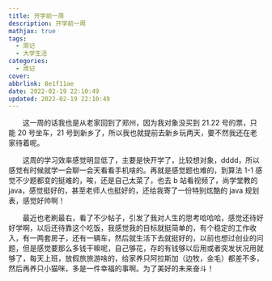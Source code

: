 ```yaml
---
title: 开学前一周
description: 开学前一周
mathjax: true
tags:
  - 周记
  - 大学生活
categories:
  - 周记
cover: 
abbrlink: 8e1f11ae
date: 2022-02-19 22:10:49
updated: 2022-02-19 22:10:49
---
```


&emsp;&emsp;这一周的话我也是从老家回到了郑州，因为我对象没买到 21.22 号的票，只能 20 号坐车，21 号到新乡了，所以我也就提前去新乡玩两天，要不然我还在老家待着呢。

&emsp;&emsp;这周的学习效率感觉明显低了，主要是快开学了，比较想对象，dddd，所以感觉有时候就学一会聊一会天看看手机啥的。再就是感觉题也难的，到算法 1-1 感觉不少题都变的挺难的，唉，还是自己太菜了，也去 b 站看视频了，尚学堂教的 java，感觉挺好的，甚至老师人也挺好的，还给我寄了一份特别炫酷的 java 规划表，感觉好帅啊！

&emsp;&emsp;最近也老刷最右，看了不少帖子，引发了我对人生的思考哈哈哈，感觉还待好好学啊，以后还待靠这个吃饭，我感觉我的目标就挺简单的，有个稳定的工作收入，有一两套房子，还有一辆车，然后就生活下去就挺好的，以前也想过创业的问题，但是感觉要那么多钱干嘛呢，自己够花，存的有钱够以后用或者突发状况用就够了，每天上班，放假旅旅游啥的，给家养只阿拉斯加（边牧，金毛）都差不多，然后再养只小猫咪，多是一件幸福的事啊。为了美好的未来奋斗！

